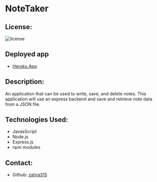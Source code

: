 # NoteTaker
## License:
![license](https://img.shields.io/badge/license-MIT-blue)

## Deployed app
-   [Heroku App](https://desolate-fortress-36923.herokuapp.com/)


## Description:
An application that can be used to write, save, and delete notes. This application will use an express backend and save and retrieve note data from a JSON file.

## Technologies Used:
- JavasScript
- Node.js
- Express.js
- npm modules

## Contact:
- Github: [zahra315](https://github.com/zahra315)
